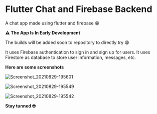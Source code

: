 # Flutter Chat and Firebase Backend

A chat app made using flutter and firebase 😀

**⚠️ The App Is In Early Development**

The builds will be added soon to repository to directly try 😁

It uses Firebase authentication to sign in and sign up for users. It uses Firestore as database to store user information, messages, etc.

**Here are some screenshots**

![Screenshot_20210829-195601](https://user-images.githubusercontent.com/27561129/133550877-b152ad9c-1fbc-4cce-82c9-84951794dfde.png)


![Screenshot_20210829-195549](https://user-images.githubusercontent.com/27561129/133550888-1c16c427-bb3d-4815-95c7-29d109389812.png)


![Screenshot_20210829-195542](https://user-images.githubusercontent.com/27561129/133550901-c74a2a92-657c-43fe-a1dc-7853c4579676.png)



**Stay tunned 🤓**
